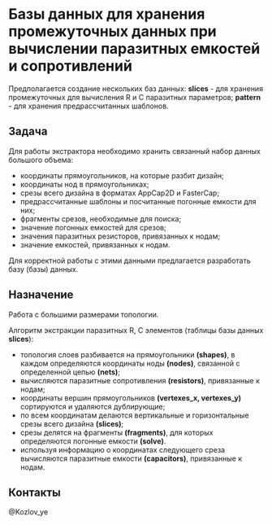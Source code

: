 # Базы данных для хранения промежуточных данных при вычислении паразитных емкостей и сопротивлений

Предполагается создание нескольких баз данных:
**slices** - для хранения промежуточных для вычисления R и C паразитных параметров;
**pattern** - для хранения предрассчитанных шаблонов.
## Задача

Для работы экстрактора необходимо хранить связанный набор данных большого объема:

- координаты прямоугольников, на которые разбит дизайн;
- координаты нод в прямоугольниках;
- срезы всего дизайна в форматах AppCap2D и FasterCap;
- предрассчитанные шаблоны и посчитанные погонные емкости для них;
- фрагменты срезов, необходимые для поиска;
- значение погонных емкостей для срезов;
- значения паразитных резисторов, привязанных к нодам;
- значение емкостей, привязанных к нодам.

Для корректной работы с этими данными предлагается разработать базу (базы) данных.
## Назначение
Работа с большими размерами топологии.

Алгоритм экстракции паразитных R, C элементов (таблицы базы данных **slices**):
- топология слоев разбивается на прямоугольники **(shapes)**, в каждом определяются координаты ноды **(nodes)**, связанной с определенной цепью **(nets)**;
- вычисляются паразитные сопротивления **(resistors)**, привязанные к нодам;
- координаты вершин прямоугольников **(vertexes_x, vertexes_y)** сортируются и удаляются дублирующие;
- по всем координатам делаются вертикальные и горизонтальные срезы всего дизайна **(slices)**;  
- cрезы делятся на фрагменты **(fragments)**, для которых определяются погонные емкости **(solve)**.
- используя информацию о координатах следующего среза вычисляются паразитные емкости **(capacitors)**, привязанные к нодам. 
## Контакты

@Kozlov_ye